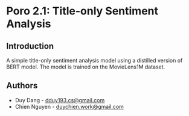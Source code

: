 # Poro 2.1: Title-only Sentiment Analysis

## Introduction
A simple title-only sentiment analysis model using a distilled version of BERT model. The model is trained on the MovieLens1M dataset.

## Authors
- Duy Dang - <dduy193.cs@gmail.com>
- Chien Nguyen - <duychien.work@gmail.com>